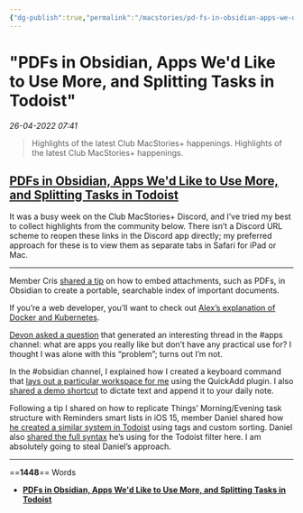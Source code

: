 ```yaml
---
{"dg-publish":true,"permalink":"/macstories/pd-fs-in-obsidian-apps-we-d-like-to-use-more-and-splitting-tasks-in-todoist-federico/","dgHomeLink":true,"dgPassFrontmatter":false}
---
```


# "PDFs in Obsidian, Apps We'd Like to Use More, and Splitting Tasks in Todoist"

*26-04-2022 07:41* 

> Highlights of the latest Club MacStories+ happenings.
Highlights of the latest Club MacStories+ happenings.

## [PDFs in Obsidian, Apps We'd Like to Use More, and Splitting Tasks in Todoist](https://club.macstories.net/posts/spotlight-on-club-macstories)

It was a busy week on the Club MacStories+ Discord, and I’ve tried my best to collect highlights from the community below. There isn’t a Discord URL scheme to reopen these links in the Discord app directly; my preferred approach for these is to view them as separate tabs in Safari for iPad or Mac.

***

Member Cris [shared a tip](https://discord.com/channels/836622115435184162/837345891497017344/880587691056594964) on how to embed attachments, such as PDFs, in Obsidian to create a portable, searchable index of important documents.

If you’re a web developer, you’ll want to check out [Alex’s explanation of Docker and Kubernetes](https://discord.com/channels/836622115435184162/880549358343442523/881233019778793512).

[Devon asked a question](https://discord.com/channels/836622115435184162/837345707395907635/882096515269677146) that generated an interesting thread in the #apps channel: what are apps you really like but don’t have any practical use for? I thought I was alone with this “problem”; turns out I’m not.

In the #obsidian channel, I explained how I created a keyboard command that [lays out a particular workspace for me](https://discord.com/channels/836622115435184162/880549416765898772/882355226026319922) using the QuickAdd plugin. I also [shared a demo shortcut](https://discord.com/channels/836622115435184162/880549416765898772/882356377434091520) to dictate text and append it to your daily note.

Following a tip I shared on how to replicate Things’ Morning/Evening task structure with Reminders smart lists in iOS 15, member Daniel shared how [he created a similar system in Todoist](https://discord.com/channels/836622115435184162/837345891497017344/883025466800349205) using tags and custom sorting. Daniel also [shared the full syntax](https://discord.com/channels/836622115435184162/837345891497017344/883043303375900682) he’s using for the Todoist filter here. I am absolutely going to steal Daniel’s approach.
***

==**1448**== Words

- **[PDFs in Obsidian, Apps We'd Like to Use More, and Splitting Tasks in Todoist](https://club.macstories.net/posts/spotlight-on-club-macstories)**